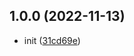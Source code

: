 ## 1.0.0 (2022-11-13)

* init ([31cd69e](https://github.com/2401345934/react-mobile-template/commit/31cd69e))



